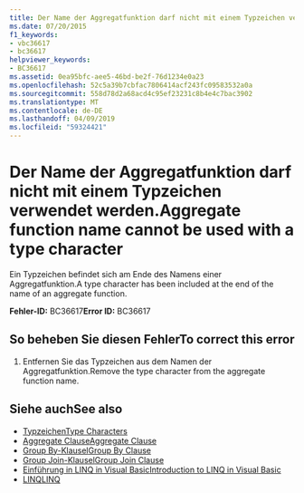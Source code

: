 ```yaml
---
title: Der Name der Aggregatfunktion darf nicht mit einem Typzeichen verwendet werden.
ms.date: 07/20/2015
f1_keywords:
- vbc36617
- bc36617
helpviewer_keywords:
- BC36617
ms.assetid: 0ea95bfc-aee5-46bd-be2f-76d1234e0a23
ms.openlocfilehash: 52c5a39b7cbfac7806414acf243fc09583532a0a
ms.sourcegitcommit: 558d78d2a68acd4c95ef23231c8b4e4c7bac3902
ms.translationtype: MT
ms.contentlocale: de-DE
ms.lasthandoff: 04/09/2019
ms.locfileid: "59324421"
---
```

# <a name="aggregate-function-name-cannot-be-used-with-a-type-character"></a><span data-ttu-id="5aac2-102">Der Name der Aggregatfunktion darf nicht mit einem Typzeichen verwendet werden.</span><span class="sxs-lookup"><span data-stu-id="5aac2-102">Aggregate function name cannot be used with a type character</span></span>
<span data-ttu-id="5aac2-103">Ein Typzeichen befindet sich am Ende des Namens einer Aggregatfunktion.</span><span class="sxs-lookup"><span data-stu-id="5aac2-103">A type character has been included at the end of the name of an aggregate function.</span></span>  
  
 <span data-ttu-id="5aac2-104">**Fehler-ID:** BC36617</span><span class="sxs-lookup"><span data-stu-id="5aac2-104">**Error ID:** BC36617</span></span>  
  
## <a name="to-correct-this-error"></a><span data-ttu-id="5aac2-105">So beheben Sie diesen Fehler</span><span class="sxs-lookup"><span data-stu-id="5aac2-105">To correct this error</span></span>  
  
1. <span data-ttu-id="5aac2-106">Entfernen Sie das Typzeichen aus dem Namen der Aggregatfunktion.</span><span class="sxs-lookup"><span data-stu-id="5aac2-106">Remove the type character from the aggregate function name.</span></span>  
  
## <a name="see-also"></a><span data-ttu-id="5aac2-107">Siehe auch</span><span class="sxs-lookup"><span data-stu-id="5aac2-107">See also</span></span>

- [<span data-ttu-id="5aac2-108">Typzeichen</span><span class="sxs-lookup"><span data-stu-id="5aac2-108">Type Characters</span></span>](../../visual-basic/programming-guide/language-features/data-types/type-characters.md)
- [<span data-ttu-id="5aac2-109">Aggregate Clause</span><span class="sxs-lookup"><span data-stu-id="5aac2-109">Aggregate Clause</span></span>](../../visual-basic/language-reference/queries/aggregate-clause.md)
- [<span data-ttu-id="5aac2-110">Group By-Klausel</span><span class="sxs-lookup"><span data-stu-id="5aac2-110">Group By Clause</span></span>](../../visual-basic/language-reference/queries/group-by-clause.md)
- [<span data-ttu-id="5aac2-111">Group Join-Klausel</span><span class="sxs-lookup"><span data-stu-id="5aac2-111">Group Join Clause</span></span>](../../visual-basic/language-reference/queries/group-join-clause.md)
- [<span data-ttu-id="5aac2-112">Einführung in LINQ in Visual Basic</span><span class="sxs-lookup"><span data-stu-id="5aac2-112">Introduction to LINQ in Visual Basic</span></span>](../../visual-basic/programming-guide/language-features/linq/introduction-to-linq.md)
- [<span data-ttu-id="5aac2-113">LINQ</span><span class="sxs-lookup"><span data-stu-id="5aac2-113">LINQ</span></span>](../../visual-basic/programming-guide/language-features/linq/index.md)
